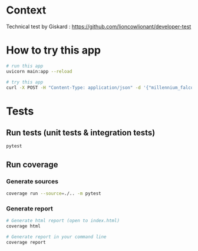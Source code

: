 # Context
Technical test by Giskard : https://github.com/lioncowlionant/developer-test

# How to try this app
```bash
# run this app
uvicorn main:app --reload
```

```bash
# try this app
curl -X POST -H "Content-Type: application/json" -d '{"millennium_falcon" : {"autonomy": 6,"departure": "Tatooine","arrival": "Endor","routes_db": "universe.db"},"empire": {"countdown": 8,"bounty_hunters": [{"planet": "Hoth","day": 6},{"planet": "Hoth","day": 7},{"planet": "Hoth","day": 8}]}}' http://localhost:8000/give_me_the_odds
```

# Tests
## Run tests (unit tests & integration tests)
```bash
pytest
```

## Run coverage
### Generate sources
```bash
coverage run --source=./.. -m pytest
```

### Generate report
```bash
# Generate html report (open to index.html)
coverage html 

# Generate report in your command line
coverage report
```